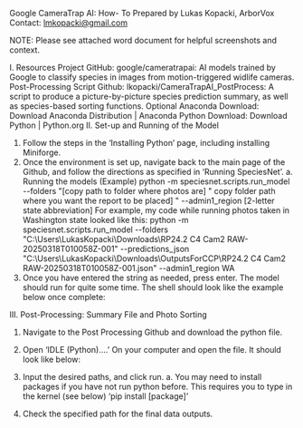 Google CameraTrap AI: How- To
Prepared by Lukas Kopacki, ArborVox
Contact: lmkopacki@gmail.com


NOTE: Please see attached word document for helpful screenshots and context.

I.	 Resources
Project GitHub: google/cameratrapai: AI models trained by Google to classify species in images from motion-triggered widlife cameras.
Post-Processing Script Github: lkopacki/CameraTrapAI_PostProcess: A script to produce a picture-by-picture species prediction summary, as well as species-based sorting functions.
Optional
Anaconda Download: Download Anaconda Distribution | Anaconda
Python Download: Download Python | Python.org
II.	Set-up and Running of the Model
1.	Follow the steps in the ‘Installing Python’ page, including installing Miniforge.
2.	Once the environment is set up, navigate back to the main page of the Github, and follow the directions as specified in ‘Running SpeciesNet’.
a.	Running the models (Example)
python -m speciesnet.scripts.run_model --folders "[copy path to folder where photos are] " copy folder path where you want the report to be placed] " --admin1_region [2-letter state abbreviation]
For example, my code while running photos taken in Washington state looked like this:
python -m speciesnet.scripts.run_model --folders "C:\Users\LukasKopacki\Downloads\RP24.2 C4 Cam2 RAW-20250318T010058Z-001" --predictions_json "C:\Users\LukasKopacki\Downloads\OutputsForCCP\RP24.2 C4 Cam2 RAW-20250318T010058Z-001.json" --admin1_region WA
3.	Once you have entered the string as needed, press enter. The model should run for quite some time. The shell should look like the example below once complete:
 
III.	Post-Processing: Summary File and Photo Sorting
1.	Navigate to the Post Processing Github and download the python file. 
 
2.	Open ‘IDLE (Python)….’ On your computer and open the file. It should look like below:
  
3.	Input the desired paths, and click run. 
a.	You may need to install packages if you have not run python before. This requires you to type in the kernel (see below) ‘pip install [package]’
 
4.	Check the specified path for the final data outputs.

